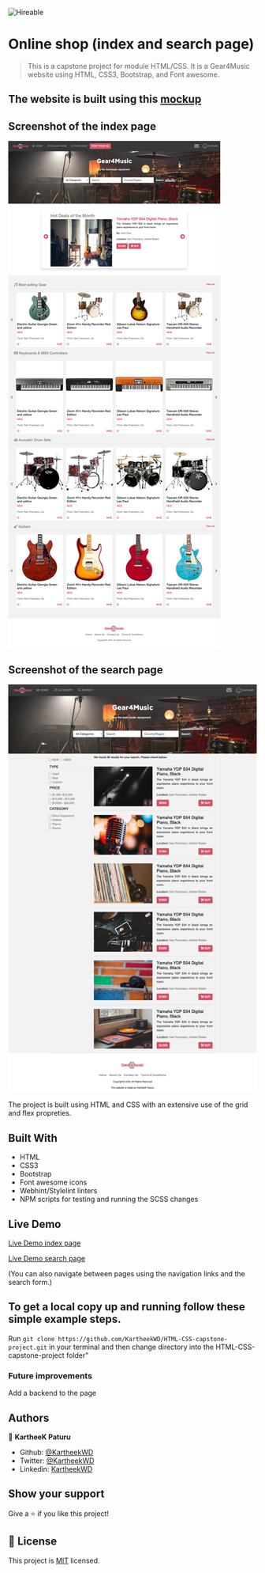 ![Hireable](https://img.shields.io/badge/Hireable-yes-success)

# Online shop (index and search page) 

> This is a capstone project for  module HTML/CSS. It is a Gear4Music website using HTML, CSS3, Bootstrap, and Font awesome.

## The website is built using this [mockup](https://www.behance.net/gallery/24796463/ZATTIX)

## Screenshot of the index page

![screenshot](index.png)

## Screenshot of the search page

![screenshot](search.png)

The project is built using HTML and CSS with an extensive use of the grid and flex propreties. 
## Built With

- HTML
- CSS3
- Bootstrap
- Font awesome icons
- Webhint/Stylelint linters
- NPM scripts for testing and running the SCSS changes



## Live Demo

[Live Demo index page](https://gear4music.netlify.app/index.html)

[Live Demo search page](https://gear4music.netlify.app/search.html)

(You can also navigate between pages using the navigation links and the search form.)

## To get a local copy up and running follow these simple example steps.


Run `git clone https://github.com/KartheekWD/HTML-CSS-capstone-project.git` in your terminal and then change directory into the HTML-CSS-capstone-project folder"

### Future improvements

Add a backend to the page

## Authors

👤 **KartheeK Paturu**

- Github: [@KartheekWD](https://github.com/kartheekwd)
- Twitter: [@KartheekWD](https://twitter.com/kartheekwd)
- Linkedin: [KartheekWD](https://www.linkedin.com/in/kartheekwd/)

## Show your support

Give a ⭐️ if you like this project!

## 📝 License

This project is [MIT](lic.url) licensed.
